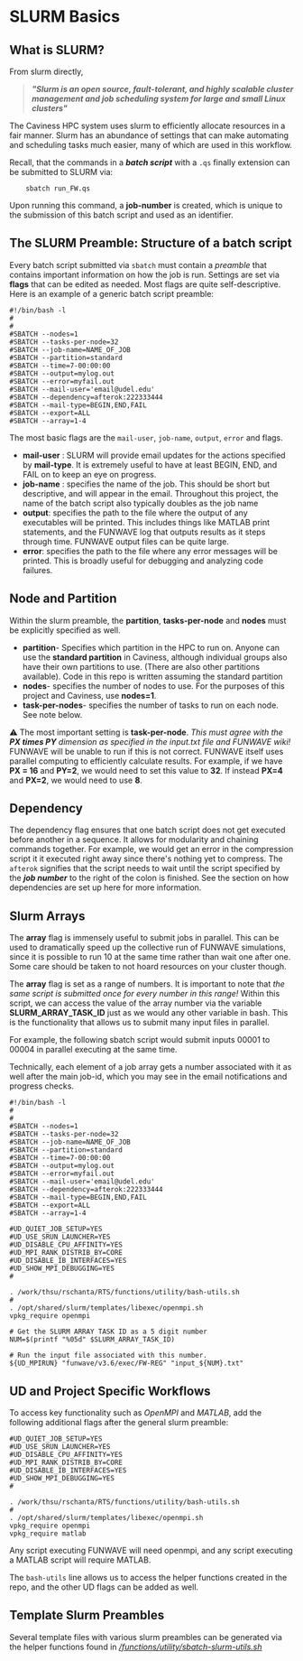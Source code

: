 # SLURM Basics


## What is SLURM?
From slurm directly, 

>***"Slurm is an open source, fault-tolerant, and highly scalable cluster management and job scheduling system for large and small Linux clusters"***

The Caviness HPC system uses slurm to efficiently allocate resources in a fair manner. Slurm has an abundance
of settings that can make automating and scheduling tasks much easier, many of which are used in this workflow.

Recall, that the commands in a ***batch script*** with a `.qs` finally extension can be submitted to SLURM via:
```
	sbatch run_FW.qs
```

Upon running this command, a **job-number** is created, which is unique to the submission of this
batch script and used as an identifier.

## The SLURM Preamble: Structure of a batch script
Every batch script submitted via `sbatch` must contain a *preamble* that contains important information on 
how the job is run. Settings are set via **flags** that can be edited as needed. Most flags are quite
self-descriptive. Here is an example of a generic batch script preamble:

```
#!/bin/bash -l
#
#
#SBATCH --nodes=1
#SBATCH --tasks-per-node=32
#SBATCH --job-name=NAME_OF_JOB
#SBATCH --partition=standard
#SBATCH --time=7-00:00:00
#SBATCH --output=mylog.out
#SBATCH --error=myfail.out
#SBATCH --mail-user='email@udel.edu'
#SBATCH --dependency=afterok:222333444
#SBATCH --mail-type=BEGIN,END,FAIL
#SBATCH --export=ALL
#SBATCH --array=1-4
```

The most basic flags are the `mail-user`, `job-name`, `output`, `error` and flags. 
* **mail-user** : SLURM will provide email updates for the actions specified by **mail-type**. It is
extremely useful to have at least BEGIN, END, and FAIL on to keep an eye on progress.
* **job-name** : specifies the name of the job. This should be short but descriptive, and will appear
in the email. Throughout this project, the name of the batch script also typically doubles as the job name
* **output**: specifies the path to the file where the output of any executables will be printed. This 
includes things like MATLAB print statements, and the FUNWAVE log that outputs results as it steps 
through time. FUNWAVE output files can be quite large.
* **error**: specifies the path to the file where any error messages will be printed. This is broadly
useful for debugging and analyzing code failures.

## Node and Partition
Within the slurm preamble, the **partition**, **tasks-per-node** and **nodes** must be explicitly specified as well.

* **partition**- Specifies which partition in the HPC to run on. Anyone can use the **standard partition** in Caviness, although individual groups also have their own
partitions to use. (There are also other partitions available). Code in this repo is written assuming the standard 
partition
* **nodes**- specifies the number of nodes to use. For the purposes of this project and Caviness, use **nodes=1**.
* **task-per-nodes**- specifies the number of tasks to run on each node. See note below.

⚠️ The most important setting is **task-per-node**. *This must agree with the **PX times PY** dimension as specified in the input.txt file and FUNWAVE wiki!*
FUNWAVE will be unable to run if this is not correct. FUNWAVE itself uses parallel computing to efficiently calculate results. For example, if we have **PX = 16**
and **PY=2**, we would need to set this value to **32**. If instead **PX=4** and **PX=2**, we would need to use **8**.

## Dependency
The dependency flag ensures that one batch script does not get executed before another in a sequence. It allows for 
modularity and chaining commands together. For example, we would get an error in the compression script it it executed
right away since there's nothing yet to compress. The `afterok` signifies that the script needs to wait until the script
specified by the ***job number*** to the right of the colon is finished. See the section on how dependencies are
set up here for more information.

## Slurm Arrays
The **array** flag is immensely useful to submit jobs in parallel. This can be used to dramatically speed up the collective 
run of FUNWAVE simulations, since it is possible to run 10 at the same time rather than wait one after one. Some care should be taken
to not hoard resources on your cluster though.

The **array** flag is set as a range of numbers. It is important to note that *the same script is submitted once for every number in this range!* 
Within this script, we can access the value of the array number via the variable **SLURM_ARRAY_TASK_ID** just as
we would any other variable in bash. This is the functionality that allows us to submit many input files in parallel.

For example, the following sbatch script would submit inputs 00001 to 00004 in parallel executing at the same time.

Technically, each element of a job array gets a number associated with it as well after the main job-id, which you may
see in the email notifications and progress checks.

```
#!/bin/bash -l
#
#
#SBATCH --nodes=1
#SBATCH --tasks-per-node=32
#SBATCH --job-name=NAME_OF_JOB
#SBATCH --partition=standard
#SBATCH --time=7-00:00:00
#SBATCH --output=mylog.out
#SBATCH --error=myfail.out
#SBATCH --mail-user='email@udel.edu'
#SBATCH --dependency=afterok:222333444
#SBATCH --mail-type=BEGIN,END,FAIL
#SBATCH --export=ALL
#SBATCH --array=1-4

#UD_QUIET_JOB_SETUP=YES
#UD_USE_SRUN_LAUNCHER=YES
#UD_DISABLE_CPU_AFFINITY=YES
#UD_MPI_RANK_DISTRIB_BY=CORE
#UD_DISABLE_IB_INTERFACES=YES
#UD_SHOW_MPI_DEBUGGING=YES
#

. /work/thsu/rschanta/RTS/functions/utility/bash-utils.sh
#
. /opt/shared/slurm/templates/libexec/openmpi.sh
vpkg_require openmpi

# Get the SLURM ARRAY TASK ID as a 5 digit number
NUM=$(printf "%05d" $SLURM_ARRAY_TASK_ID)

# Run the input file associated with this number.
${UD_MPIRUN} "funwave/v3.6/exec/FW-REG" "input_${NUM}.txt"
```

## UD and Project Specific Workflows
To access key functionality such as *OpenMPI* and *MATLAB*, add the following additional flags after
the general slurm preamble:

```
#UD_QUIET_JOB_SETUP=YES
#UD_USE_SRUN_LAUNCHER=YES
#UD_DISABLE_CPU_AFFINITY=YES
#UD_MPI_RANK_DISTRIB_BY=CORE
#UD_DISABLE_IB_INTERFACES=YES
#UD_SHOW_MPI_DEBUGGING=YES
#

. /work/thsu/rschanta/RTS/functions/utility/bash-utils.sh
#
. /opt/shared/slurm/templates/libexec/openmpi.sh
vpkg_require openmpi
vpkg_require matlab
```

Any script executing FUNWAVE will need openmpi, and any script executing a MATLAB script will require MATLAB.

The `bash-utils` line allows us to access the helper functions created in the repo, and the other UD flags can be added as well.

## Template Slurm Preambles
Several template files with various slurm preambles can be generated via the helper functions found in <ins>*/functions/utility/sbatch-slurm-utils.sh*</ins>